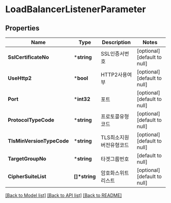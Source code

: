 # LoadBalancerListenerParameter

## Properties
Name | Type | Description | Notes
------------ | ------------- | ------------- | -------------
**SslCertificateNo** | ***string** | SSL인증서번호 | [optional] [default to null]
**UseHttp2** | ***bool** | HTTP2사용여부 | [optional] [default to null]
**Port** | ***int32** | 포트 | [optional] [default to null]
**ProtocolTypeCode** | ***string** | 프로토콜유형코드 | [optional] [default to null]
**TlsMinVersionTypeCode** | ***string** | TLS최소지원버전유형코드 | [optional] [default to null]
**TargetGroupNo** | ***string** | 타겟그룹번호 | [default to null]
**CipherSuiteList** | **[]\*string** | 암호화스위트리스트 | [optional] [default to null]

[[Back to Model list]](../README.md#documentation-for-models) [[Back to API list]](../README.md#documentation-for-api-endpoints) [[Back to README]](../README.md)


